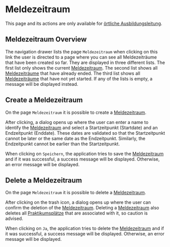 # Meldezeitraum

This page and its actions are only available for [örtliche Ausbildungsleitung](../glossary.md#ortliche-ausbildungsleitung).

## Meldezeitraum Overview
The navigation drawer lists the page `Meldezeitraum` when clicking on this link the user is directed to a page
where you can see all Meldezeiträume that have been created so far.
They are displayed in three different lists.
The first list only shows the current [Meldezeitraum](../glossary.md#meldezeitraum).
The second list shows all [Meldezeiträume](../glossary.md#meldezeitraum) that have already ended.
The third list shows all [Meldezeiträume](../glossary.md#meldezeitraum) that have not yet started.
If any of the lists is empty, a message will be displayed instead.

## Create a Meldezeitraum
On the page `Meldezeitraum` it is possible to create a [Meldezeitraum](../glossary.md#meldezeitraum).

After clicking, a dialog opens up where the user can enter a name to identify the [Meldezeitraum](../glossary.md#meldezeitraum) and select a Startzeitpunkt (Startdate) and an Endzeitpunkt (Enddate).
These dates are validated so that the Startzeitpunkt cannot be later or the same date as the Endzeitpunkt. Similarly, the Endzeitpunkt cannot be earlier than the Startzeitpunkt.

When clicking on `Speichern`, the application tries to save the [Meldezeitraum](../glossary.md#meldezeitraum) and if it was successful, a success message will be displayed.
Otherwise, an error message will be displayed.

## Delete a Meldezeitraum
On the page `Meldezeitraum` it is possible to delete a [Meldezeitraum](../glossary.md#meldezeitraum).

After clicking on the trash icon, a dialog opens up where the user can confirm the deletion of the [Meldezeitraum](../glossary.md#meldezeitraum).
Deleting a [Meldezeitraum](../glossary.md#meldezeitraum) also deletes all [Praktikumsplätze](../glossary.md#praktikumsstelle) that are associated with it, so caution is advised.

When clicking on `Ja`, the application tries to delete the [Meldezeitraum](../glossary.md#meldezeitraum) and if it was successful, a success message will be displayed.
Otherwise, an error message will be displayed.
